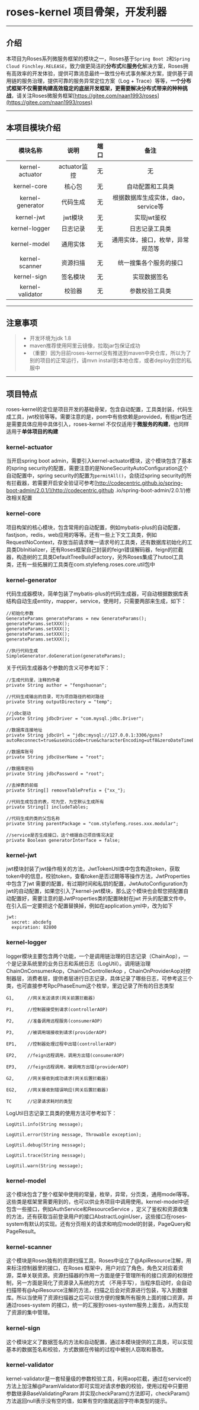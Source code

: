# roses-kernel 项目骨架，开发利器

---
   
## 介绍
本项目为Roses系列微服务框架的模块之一，Roses基于`Spring Boot 2`和`Spring Cloud Finchley.RELEASE`，致力做更简洁的**分布式**和**服务化**解决方案，Roses拥有高效率的开发体验，提供可靠消息最终一致性分布式事务解决方案，提供基于调用链的服务治理，提供可靠的服务异常定位方案（Log + Trace）等等，**一个分布式框架不仅需要构建高效稳定的底层开发框架，更需要解决分布式带来的种种挑战**，请关注Roses微服务框架[https://gitee.com/naan1993/roses](https://gitee.com/naan1993/roses)

---

## 本项目模块介绍

| 模块名称 | 说明 | 端口 | 备注 |
| :---: | :---: | :---: | :---: |
| kernel-actuator | actuator监控 | 无 | 无 |
| kernel-core | 核心包 | 无 | 自动配置和工具类 |
| kernel-generator | 代码生成 | 无 | 根据数据库生成实体，dao，service等 |
| kernel-jwt | jwt模块 | 无 | 实现jwt鉴权 |
| kernel-logger | 日志记录 | 无 | 日志记录工具类 |
| kernel-model | 通用实体 | 无 | 通用实体，接口，枚举，异常规范等 |
| kernel-scanner | 资源扫描 | 无 | 统一搜集各个服务的接口 |
| kernel-sign | 签名模块 | 无 | 实现数据签名 |
| kernel-validator | 校验器 | 无 | 参数校验工具类 |

---

## 注意事项

> * 开发环境为jdk 1.8
> * maven推荐使用阿里云镜像，拉取jar包保证成功
> * （重要）因为目前roses-kernel没有推送到maven中央仓库，所以为了别的项目的正常运行，请mvn install到本地仓库，或者deploy到您的私服中

---

## 项目特点

roses-kernel的定位是项目开发的基础骨架，包含自动配置，工具类封装，代码生成工具，jwt校验等等。需要注意的是，pom中有些依赖是provided，有些jar包还是需要具体应用中具体引入，roses-kernel
不仅仅适用于**微服务的构建**，也同样适用于**单体项目的构建**

### kernel-actuator

当开启spring boot admin，需要引入kernel-actuator模块，这个模块包含了基本的spring 
security的配置，需要注意的是NoneSecurityAutoConfiguration这个自动配置中，spring security的配置为`permitAll()`，会绕过spring 
security的所有拦截器，若需要开启安全验证可参考[http://codecentric.github.io/spring-boot-admin/2.0.1/](http://codecentric.github
.io/spring-boot-admin/2.0.1/)修改相关配置

### kernel-core

项目构架的核心模块，包含常用的自动配置，例如mybatis-plus的自动配置，fastjson，redis，web应用的等等。还有一些上下文工具类，例如RequestNoContext，存放当前请求唯一请求号的工具类，还有数据库初始化的工具类DbInitializer，还有Roses框架自己封装的feign错误解码器，feign的拦截器，构造树的工具类DefaultTreeBuildFactory，另外Roses集成了hutool工具类，还有一些拓展的工具类在com.stylefeng.roses.core.util包中

### kernel-generator

代码生成器模块，简单包装了mybatis-plus的代码生成器，可自动根据数据库表结构自动生成entity，mapper，service，使用时，只需要两部来生成，如下：
```
//初始化参数
GenerateParams generateParams = new GenerateParams();
generateParams.setXXX();
generateParams.setXXX();
generateParams.setXXX();
generateParams.setXXX();

//执行代码生成
SimpleGenerator.doGeneration(generateParams);
```

关于代码生成器各个参数的含义可参考如下：
```
//生成代码里，注释的作者
private String author = "fengshuonan";

//代码生成输出的目录，可为项目路径的相对路径
private String outputDirectory = "temp";

//jdbc驱动
private String jdbcDriver = "com.mysql.jdbc.Driver";

//数据库连接地址
private String jdbcUrl = "jdbc:mysql://127.0.0.1:3306/guns?autoReconnect=true&useUnicode=true&characterEncoding=utf8&zeroDateTimeBehavior=convertToNull&useSSL=false&serverTimezone=UTC";

//数据库账号
private String jdbcUserName = "root";

//数据库密码
private String jdbcPassword = "root";

//去掉表的前缀
private String[] removeTablePrefix = {"xx_"};

//代码生成包含的表，可为空，为空默认生成所有
private String[] includeTables;

//代码生成的类的父包名称
private String parentPackage = "com.stylefeng.roses.xxx.modular";

//service是否生成接口，这个根据自己项目情况决定
private Boolean generatorInterface = false;
```

### kernel-jwt

jwt模块封装了jwt操作相关的方法，JwtTokenUtil类中包含构造token，获取token中的信息，校验token，查看token是否过期等等操作方法，JwtProperties中包含了jwt
需要的配置，有过期时间和私钥的配置，JwtAutoConfiguration为jwt的自动配置，如果您引入了kernel-jwt模块，那么这个模块也会帮您把配置自动配置好，需要注意的是JwtProperties类的配置映射在jwt
开头的配置文件中，在引入后一定要把这个配置替换掉，例如在application.yml中，改为如下
```
jwt:
  secret: abcdefg
  expiration: 82800
```

### kernel-logger

logger模块主要包含两个功能，一个是调用链治理的日志记录（ChainAop），一个是记录系统里的业务日志和系统日志（LogUtil）。调用链治理ChainOnConsumerAop，ChainOnControllerAop
，ChainOnProviderAop对控制器层，消费者层，提供者层进行日志记录，具体记录了哪些日志，可参考这三个类，也可直接参考RpcPhaseEnum这个枚举，里边记录了所有的日志类型
```
G1,     //网关发送请求(网关前置拦截器)

P1,     //控制器接受到请求(controllerAOP)

P2,     //准备调用远程服务(consumerAOP)

P3,     //被调用端接收到请求(providerAOP)

EP1,    //控制器处理过程中出错(controllerAOP)

EP2,    //feign远程调用，调用方出错(consumerAOP)

EP3,    //feign远程调用，被调用方出错(providerAOP)

G2,     //网关接收到成功请求(网关后置拦截器)

EG2,    //网关接收到错误响应(网关后置拦截器)

TC      //记录请求耗时的类型
```

LogUtil日志记录工具类的使用方法可参考如下：

```
LogUtil.info(String message);

LogUtil.error(String message, Throwable exception);

LogUtil.debug(String message);

LogUtil.trace(String message);

LogUtil.warn(String message);
```

### kernel-model

这个模块包含了整个框架中使用的常量，枚举，异常，分页类，通用model等等。这些类是框架里需要用到的，也可以供业务项目中调用使用。kernel-model中还包含一些接口，例如AuthService和ResourceService
，定义了鉴权和资源收集的方法，还有获取当前登录用户的接口AbstractLoginUser，这些接口在roses-system有默认的实现。还有分页相关的请求和响应model的封装，PageQuery和PageResult。

### kernel-scanner

这个模块是Roses独有的资源扫描工具，Roses中设立了@ApiResource注解，用来标注控制器里的接口，在Roses
框架中，用户对应了角色，角色又对应着资源，菜单关联资源。资源扫描器的作用一方面是便于管理所有的接口资源的权限控制，另一方面是简化了资源录入系统的方式
 （不用手写），当程序启动时，会自动扫描带有@ApiResource注解的方法，扫描之后会对资源进行包装，写入到数据库。所以当使用了资源扫描器之后可以很方便的搜集所有服务上面的接口资源，并通过roses-system
 的接口，统一的汇报到roses-system服务上面去，从而实现了资源的集中管理。
 
 ### kernel-sign
 
 这个模块定义了数据签名的方法和自动配置，通过本模块提供的工具类，可以实现基本的数据签名和校验，方式数据在传输的过程中被别人窃取和篡改。
 
 ### kernel-validator
 
 kernel-validator是一套轻量级的参数校验工具，利用aop拦截，通过在service的方法上加注解@ParamValidator即可实现对请求参数的校验，使用过程中只要把参数继承BaseValidatingParam
 并实现checkParam()方法即可，checkParam()方法返回null表示没有空的值，如果有空的值就返回字符串类型的提示。